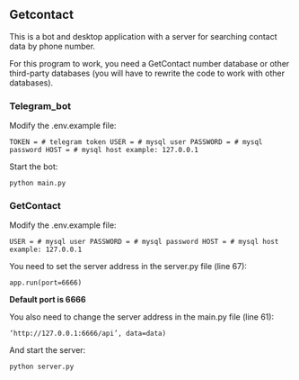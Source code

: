 ## Getcontact

This is a bot and desktop application with a server for searching contact data by phone number.

For this program to work, you need a GetContact number database or other third-party databases (you will have to rewrite the code to work with other databases).

### Telegram_bot

Modify the .env.example file:
```
TOKEN = # telegram token USER = # mysql user PASSWORD = # mysql password HOST = # mysql host example: 127.0.0.1
```

Start the bot:
```
python main.py
```

### GetContact

Modify the .env.example file:
```
USER = # mysql user PASSWORD = # mysql password HOST = # mysql host example: 127.0.0.1
```
You need to set the server address in the server.py file (line 67):
```
app.run(port=6666)
```
__Default port is 6666__

You also need to change the server address in the main.py file (line 61):
```
‘http://127.0.0.1:6666/api’, data=data)
```
And start the server:
```
python server.py
```
